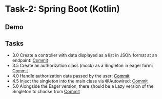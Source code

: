 # Task-2: Spring Boot (Kotlin)


## Demo


## Tasks

- 3.0 Create a controller with data displayed as a list in JSON format at an endpoint: [Commit](https://github.com/viashchuk/projektowanie-obiektowe/commit/273b018dfdb3a0023bd758cea7f27bdbb1c1619a)
- 3.5 Create an authorization class (mock) as a Singleton in eager form: [Commit](https://github.com/viashchuk/projektowanie-obiektowe/commit/9e3962e724c2d90b787300cb5681dbd8c1635a2d)
- 4.0 Handle authorization data passed by the user: [Commit](https://github.com/viashchuk/projektowanie-obiektowe/commit/7a68f47fc651ce1eef724c33081a472bb82ac724)
- 4.5 Inject the singleton into the main class via @Autowired: [Commit](https://github.com/viashchuk/projektowanie-obiektowe/commit/bce40a2b39ebe0ea95cea8cbe5ee94a390b0fc1b)
- 5.0 Alongside the Eager version, there should be a Lazy version of the Singleton to choose from [Commit]()